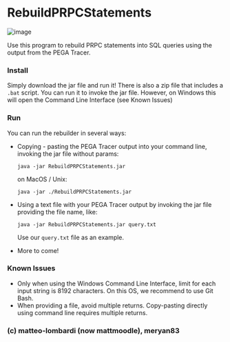 # RebuildPRPCStatements

![image](https://user-images.githubusercontent.com/38896730/172811241-4ee1e6a7-9d85-43e7-bbbe-4102e10e283e.png)

Use this program to rebuild PRPC statements into SQL queries using the output from the PEGA Tracer.

### Install
Simply download the jar file and run it!
There is also a zip file that includes a `.bat` script. You can run it to invoke the jar file. However, on Windows this will open the Command Line Interface (see Known Issues)

### Run

You can run the rebuilder in several ways:

- Copying - pasting the PEGA Tracer output into your command line, invoking the jar file without params:

  `java -jar RebuildPRPCStatements.jar`

  on MacOS / Unix:
  
  `java -jar ./RebuildPRPCStatements.jar`

- Using a text file with your PEGA Tracer output by invoking the jar file providing the file name, like:

  `java -jar RebuildPRPCStatements.jar query.txt`

  Use our `query.txt` file as an example.

- More to come!

### Known Issues

- Only when using the Windows Command Line Interface, limit for each input string is 8192 characters. On this OS, we recommend to use Git Bash.
- When providing a file, avoid multiple returns. Copy-pasting directly using command line requires multiple returns.

### (c) matteo-lombardi (now mattmoodle), meryan83
